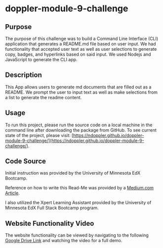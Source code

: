 # doppler-module-9-challenge

## Purpose
The purpose of this challenge was to build a Command Line Interface (CLI) application that generates a README.md file based on user input. We had functionality that accepted user text as well as user selections to generate copy, badges, and hyperlinks based on said input. We used Nodejs and JavaScript to generate the CLI app.

## Description
This App allows users to generate md documents that are filled out as a README.  We prompt the user to input text as well as make selections from a list to generate the readme content. 

## Usage
To run this project, please run the source code on a local machine in the command line after downloading the package from GitHub. To see current state of the project, please visit: [https://ndoppler.github.io/doppler-module-9-challenge/](https://ndoppler.github.io/doppler-module-9-challenge/).

## Code Source

Initial instruction was provided by the University of Minnesota EdX Bootcamp.

Reference on how to write this Read-Me was provided by a [Medium.com Article](https://medium.com/@kc_clintone/the-ultimate-guide-to-writing-a-great-readme-md-for-your-project-3d49c2023357).

I also utilized the Xpert Learning Assistant provided by the University of Minnesota EdX Full Stack Bootcamp program.

## Website Functionality Video

The website functionality can be viewed by navigating to the following [Google Drive Link](https://drive.google.com/file/d/15O1pu0YN7rgAG5Q7sddSj1GqXkOOW9hz/view?usp=sharing) and watching the video for a full demo.